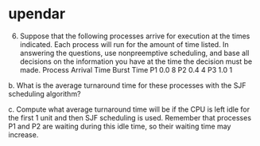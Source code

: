 # upendar
6. Suppose that the following processes arrive for execution at the times indicated. Each process will run for the amount of time listed. In answering the questions, use nonpreemptive scheduling, and base all decisions on the information you have at the time the decision must be made. Process Arrival Time Burst Time P1  0.0   8 P2  0.4   4 P3  1.0   1                 

b. What is the average turnaround time for these processes with the SJF scheduling algorithm? 

c. Compute what average turnaround time will be if the CPU is left idle for the first 1 unit and then SJF scheduling is used. Remember that processes P1 and P2 are waiting during this idle time, so their waiting time may increase. 
